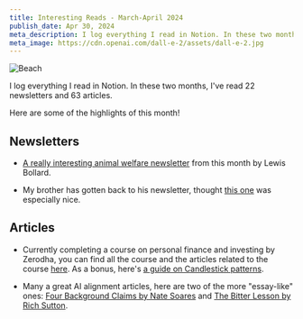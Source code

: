 ```yaml
---
title: Interesting Reads - March-April 2024
publish_date: Apr 30, 2024
meta_description: I log everything I read in Notion. In these two months, I've read 22 newsletters and 63 articles. Here are some of the highlights of this month!
meta_image: https://cdn.openai.com/dall-e-2/assets/dall-e-2.jpg
---
```


![Beach](/beach.jpg)

I log everything I read in Notion. In these two months, I've read 22 newsletters and 63 articles.

Here are some of the highlights of this month!

## Newsletters

- [A really interesting animal welfare newsletter](https://farmanimalwelfare.substack.com/p/what-would-ruth-and-henry-do) from this month by Lewis Bollard.

- My brother has gotten back to his newsletter, thought [this one](https://iamgladwedisagree.substack.com/p/contra-about-it) was especially nice.

## Articles

- Currently completing a course on personal finance and investing by Zerodha, you can find all the course and the articles related to the course [here](https://zerodha.com/varsity/modules/). As a bonus, here's [a guide on Candlestick patterns](/candlestick-patterns.pdf).

- Many a great AI alignment articles, here are two of the more "essay-like" ones: [Four Background Claims by Nate Soares](https://intelligence.org/2015/07/24/four-background-claims/) and [The Bitter Lesson by Rich Sutton](http://www.incompleteideas.net/IncIdeas/BitterLesson.html).
